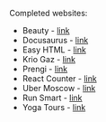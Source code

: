 Completed websites:

- Beauty - [link](https://coder-do.github.io/beauty/)
- Docusaurus - [link](https://coder-do.github.io/docusaurus/)
- Easy HTML - [link](https://coder-do.github.io/easy_HTML/)
- Krio Gaz - [link](https://coder-do.github.io/krioGaz/)
- Prengi - [link](https://coder-do.github.io/prengi/)
- React Counter - [link](https://coder-do.github.io/react-counter/)
- Uber Moscow - [link](https://coder-do.github.io/src/)
- Run Smart - [link](https://coder-do.github.io/test/)
- Yoga Tours - [link](https://coder-do.github.io/yoga/src/)
